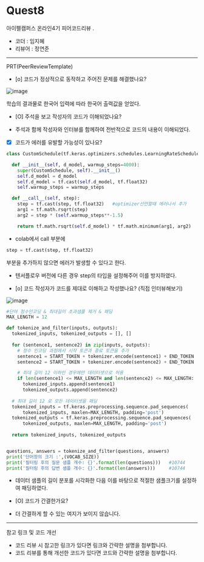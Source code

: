 # Quest8

아이펠캠퍼스 온라인4기 피어코드리뷰
.
- 코더 : 임지혜
- 리뷰어 : 정연준
-------------------------------------------------------------

PRT(PeerReviewTemplate)

- [o] 코드가 정상적으로 동작하고 주어진 문제를 해결했나요?

![image](https://github.com/JihyeLimm/Quest/assets/131635437/6a1c420c-5b73-4bc4-8618-738ee3657aa6)

학습의 결과물로 한국어 입력에 따라 한국어 출력값을 얻었다.

- [O] 주석을 보고 작성자의 코드가 이해되었나요?

- 주석과 함께 작성자와 인터뷰를 함께하여 전반적으로 코드의 내용이 이해되었다.

- [X] 코드가 에러를 유발할 가능성이 있나요?

```python
class CustomSchedule(tf.keras.optimizers.schedules.LearningRateSchedule):

  def __init__(self, d_model, warmup_steps=4000):
    super(CustomSchedule, self).__init__()
    self.d_model = d_model
    self.d_model = tf.cast(self.d_model, tf.float32)
    self.warmup_steps = warmup_steps

  def __call__(self, step):
    step = tf.cast(step, tf.float32)   #optimizer선언할때 에러나서 추가 
    arg1 = tf.math.rsqrt(step)
    arg2 = step * (self.warmup_steps**-1.5)

    return tf.math.rsqrt(self.d_model) * tf.math.minimum(arg1, arg2)
```
- colab에서 call 부분에 
```python
step = tf.cast(step, tf.float32)
```
부분을 추가하지 않으면 에러가 발생할 수 있다고 한다.

- 텐서플로우 버전에 다른 경우 step의 타입을 설정해주어 이를 방지하였다.


- [o] 코드 작성자가 코드를 제대로 이해하고 작성했나요? (직접 인터뷰해보기)

![image](https://github.com/JihyeLimm/Quest/assets/131635437/d4122d48-a0aa-4f14-9044-eb55849192a9)

```python
#단어 정수인코딩 & 최대길이 초과샘플 제거 & 패딩
MAX_LENGTH = 12

def tokenize_and_filter(inputs, outputs):
  tokenized_inputs, tokenized_outputs = [], []
  
  for (sentence1, sentence2) in zip(inputs, outputs):
    # 정수 인코딩 과정에서 시작 토큰과 종료 토큰을 추가
    sentence1 = START_TOKEN + tokenizer.encode(sentence1) + END_TOKEN
    sentence2 = START_TOKEN + tokenizer.encode(sentence2) + END_TOKEN

    # 최대 길이 12 이하인 경우에만 데이터셋으로 허용
    if len(sentence1) <= MAX_LENGTH and len(sentence2) <= MAX_LENGTH:
      tokenized_inputs.append(sentence1)
      tokenized_outputs.append(sentence2)
  
  # 최대 길이 12 로 모든 데이터셋을 패딩
  tokenized_inputs = tf.keras.preprocessing.sequence.pad_sequences(
      tokenized_inputs, maxlen=MAX_LENGTH, padding='post')
  tokenized_outputs = tf.keras.preprocessing.sequence.pad_sequences(
      tokenized_outputs, maxlen=MAX_LENGTH, padding='post')
  
  return tokenized_inputs, tokenized_outputs


questions, answers = tokenize_and_filter(questions, answers)
print('단어장의 크기 :',(VOCAB_SIZE))
print('필터링 후의 질문 샘플 개수: {}'.format(len(questions)))   #10744
print('필터링 후의 답변 샘플 개수: {}'.format(len(answers)))     #10744
```

- 데이터 샘플의 길이 분포를 시각화한 다음 이를 바탕으로 적절한 샘플크기를 설정하여 패딩하였다.

- [O] 코드가 간결한가요?

- 더 간결하게 할 수 있는 여지가 보이지 않습니다.

----------------------------------------------

참고 링크 및 코드 개선

- 코드 리뷰 시 참고한 링크가 있다면 링크와 간략한 설명을 첨부합니다.
- 코드 리뷰를 통해 개선한 코드가 있다면 코드와 간략한 설명을 첨부합니다.
